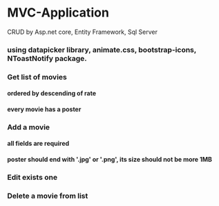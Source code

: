 # MVC-Application
CRUD by Asp.net core, Entity Framework, Sql Server 
### using datapicker library, animate.css, bootstrap-icons, NToastNotify package.


### Get list of movies
 #### ordered by descending of rate 
 #### every movie has a poster 
### Add a movie 
 #### all fields are required
 #### poster should end with '.jpg' or '.png', its size should not be more 1MB
### Edit exists one 
### Delete a movie from list 
 
